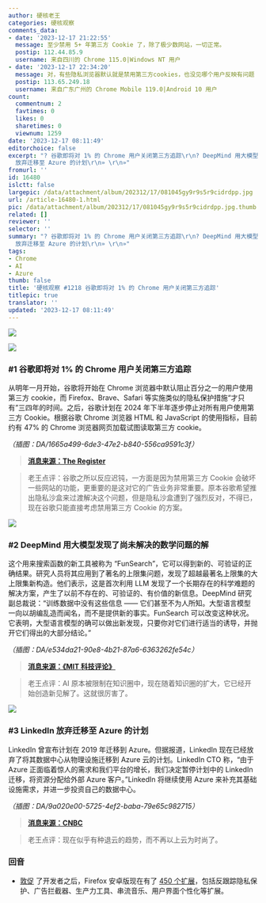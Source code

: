 ```yaml
---
author: 硬核老王
categories: 硬核观察
comments_data:
- date: '2023-12-17 21:22:55'
  message: 至少禁用 5+ 年第三方 Cookie 了，除了极少数网站，一切正常。
  postip: 112.44.85.9
  username: 来自四川的 Chrome 115.0|Windows NT 用户
- date: '2023-12-17 22:34:20'
  message: 对，有些隐私浏览器默认就是禁用第三方cookies，也没见哪个用户反映有问题
  postip: 113.65.249.18
  username: 来自广东广州的 Chrome Mobile 119.0|Android 10 用户
count:
  commentnum: 2
  favtimes: 0
  likes: 0
  sharetimes: 0
  viewnum: 1259
date: '2023-12-17 08:11:49'
editorchoice: false
excerpt: "? 谷歌即将对 1% 的 Chrome 用户关闭第三方追踪\r\n? DeepMind 用大模型发现了尚未解决的数学问题的解\r\n? LinkedIn
  放弃迁移至 Azure 的计划\r\n» \r\n»"
fromurl: ''
id: 16480
islctt: false
largepic: /data/attachment/album/202312/17/081045gy9r9s5r9cidrdpp.jpg
url: /article-16480-1.html
pic: /data/attachment/album/202312/17/081045gy9r9s5r9cidrdpp.jpg.thumb.jpg
related: []
reviewer: ''
selector: ''
summary: "? 谷歌即将对 1% 的 Chrome 用户关闭第三方追踪\r\n? DeepMind 用大模型发现了尚未解决的数学问题的解\r\n? LinkedIn
  放弃迁移至 Azure 的计划\r\n» \r\n»"
tags:
- Chrome
- AI
- Azure
thumb: false
title: '硬核观察 #1218 谷歌即将对 1% 的 Chrome 用户关闭第三方追踪'
titlepic: true
translator: ''
updated: '2023-12-17 08:11:49'
---
```


![](/data/attachment/album/202312/17/081045gy9r9s5r9cidrdpp.jpg)


![](/data/attachment/album/202312/17/081058byi776frm46glbbl.png)


### #1 谷歌即将对 1% 的 Chrome 用户关闭第三方追踪


从明年一月开始，谷歌将开始在 Chrome 浏览器中默认阻止百分之一的用户使用第三方 cookie，而 Firefox、Brave、Safari 等实施类似的隐私保护措施“才只有”三四年的时间。之后，谷歌计划在 2024 年下半年逐步停止对所有用户使用第三方 Cookie。根据谷歌 Chrome 浏览器 HTML 和 JavaScript 的使用指标，目前约有 47% 的 Chrome 浏览器网页加载试图读取第三方 cookie。


*（插图：DA/1665a499-6de3-47e2-b840-556ca9591c3f）*



> 
> **[消息来源：The Register](https://www.theregister.com/2023/12/14/google_schedules_limited_thirdparty_cookie)**
> 
> 
> 



> 
> 老王点评：谷歌之所以反应迟钝，一方面是因为禁用第三方 Cookie 会破坏一些网站的功能，更重要的是这对它的广告业务非常重要。原本谷歌希望推出隐私沙盒来过渡解决这个问题，但是隐私沙盒遭到了强烈反对，不得已，现在谷歌只能直接考虑禁用第三方 Cookie 的方案。
> 
> 
> 


![](/data/attachment/album/202312/17/081115chzfmq76a6f2ch6d.png)


### #2 DeepMind 用大模型发现了尚未解决的数学问题的解


这个用来搜索函数的新工具被称为 “FunSearch”，它可以得到新的、可验证的正确结果。研究人员将其应用到了著名的上限集问题，发现了超越最著名上限集的大上限集新构造。他们表示，这是首次利用 LLM 发现了一个长期存在的科学难题的解决方案，产生了以前不存在的、可验证的、有价值的新信息。DeepMind 研究副总裁说：“训练数据中没有这些信息 —— 它们甚至不为人所知。大型语言模型一向以胡编乱造而闻名，而不是提供新的事实。FunSearch 可以改变这种状况。它表明，大型语言模型的确可以做出新发现，只要你对它们进行适当的诱导，并抛开它们得出的大部分结论。”


*（插图：DA/e534da21-90e8-4b21-87a6-6363262fe54c）*



> 
> **[消息来源：《MIT 科技评论》](https://www.technologyreview.com/2023/12/14/1085318/google-deepmind-large-language-model-solve-unsolvable-math-problem-cap-set/)**
> 
> 
> 



> 
> 老王点评：AI 原本被限制在知识圈中，现在随着知识圈的扩大，它已经开始创造新见解了。这就很厉害了。
> 
> 
> 


![](/data/attachment/album/202312/17/081132c86jn0d330onmdnh.png)


### #3 LinkedIn 放弃迁移至 Azure 的计划


LinkedIn 曾宣布计划在 2019 年迁移到 Azure。但据报道，LinkedIn 现在已经放弃了将其数据中心从物理设施迁移到 Azure 云的计划。LinkedIn CTO 称，“由于 Azure 正面临着惊人的需求和我们平台的增长，我们决定暂停计划中的 LinkedIn 迁移，将资源分配给外部 Azure 客户。”LinkedIn 将继续使用 Azure 来补充其基础设施需求，并进一步投资自己的数据中心。


*（插图：DA/9a020e00-5725-4ef2-baba-79e65c982715）*



> 
> **[消息来源：CNBC](https://www.cnbc.com/2023/12/14/linkedin-shelved-plan-to-migrate-to-microsoft-azure-cloud.html)**
> 
> 
> 



> 
> 老王点评：现在似乎有种退云的趋势，而不再以上云为时尚了。
> 
> 
> 


### 回音


* [敦促](/article-16352-1.html) 了开发者之后，Firefox 安卓版现在有了 [450 个扩展](https://techcrunch.com/2023/12/14/three-years-after-its-revamp-firefoxs-android-browser-adds-450-new-extensions/)，包括反跟踪隐私保护、广告拦截器、生产力工具、串流音乐、用户界面个性化等扩展。